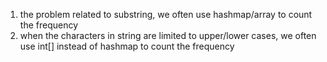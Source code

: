 1. the problem related to substring, we often use hashmap/array to count the frequency
2. when the characters in string are limited to upper/lower cases, we often use int[] instead of hashmap to count the frequency